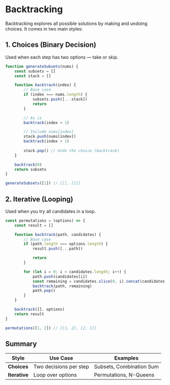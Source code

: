 # Backtracking
Backtracking explores all possible solutions by making and undoing choices.
It comes in two main styles:


## 1. Choices (Binary Decision)
Used when each step has two options — take or skip.
```js
function generateSubsets(nums) {
	const subsets = []
	const stack = []

	function backtrack(index) {
		// Base case
		if (index === nums.length) {
			subsets.push([...stack])
			return
		}

		// As is
		backtrack(index + 1)

		// Include nums[index]
		stack.push(nums[index])
		backtrack(index + 1)
        
		stack.pop() // Undo the choice (backtrack)
	}

	backtrack(0)
	return subsets
}

generateSubsets([1]) // [[], [1]]

```

## 2. Iterative (Looping)
Used when you try all candidates in a loop.

```js
const permutations = (options) => {
	const result = []

	function backtrack(path, candidates) {
		// Base case
		if (path.length === options.length) {
			result.push([...path])

			return
		}

		for (let i = 0; i < candidates.length; i++) {
			path.push(candidates[i])
			const remaining = candidates.slice(0, i).concat(candidates.slice(i + 1))
			backtrack(path, remaining)
			path.pop()
		}
	}

	backtrack([], options)
	return result
}

permutations([1, 2]) // [[1, 2], [2, 1]]

```
## Summary
| Style         | Use Case               | Examples                 |
| ------------- | ---------------------- | ------------------------ |
| **Choices**   | Two decisions per step | Subsets, Combination Sum |
| **Iterative** | Loop over options      | Permutations, N-Queens   |
